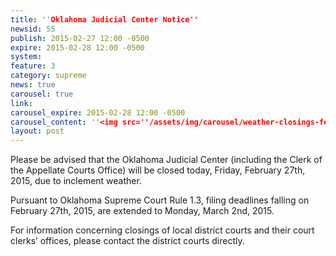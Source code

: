 ```yaml
---
title: ''Oklahoma Judicial Center Notice''
newsid: 55
publish: 2015-02-27 12:00 -0500
expire: 2015-02-28 12:00 -0500
system: 
feature: 3
category: supreme
news: true
carousel: true
link: 
carousel_expire: 2015-02-28 12:00 -0500
carousel_content: ''<img src=''/assets/img/carousel/weather-closings-feb-27.jpg'' alt='''' />''
layout: post
---
```

<p>Please be advised that the Oklahoma Judicial Center (including the Clerk of the Appellate Courts Office) will be closed today, Friday, February 27th, 2015, due to inclement weather.</p><p>Pursuant to Oklahoma Supreme Court Rule 1.3, filing deadlines falling on February 27th, 2015, are extended to Monday, March 2nd, 2015.</p><p>For information concerning closings of local district courts and their court clerks’ offices, please contact the district courts directly.</p>